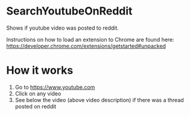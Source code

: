 # SearchYoutubeOnReddit
Shows if youtube video was posted to reddit.

Instructions on how to load an extension to Chrome are found here:
https://developer.chrome.com/extensions/getstarted#unpacked

# How it works
1. Go to https://www.youtube.com
2. Click on any video
3. See below the video (above video description) if there was a thread posted on reddit

